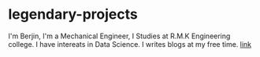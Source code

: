 # legendary-projects
I'm Berjin, 
I'm a Mechanical Engineer, 
I Studies at R.M.K Engineering college. 
I have intereats in Data Science.
I writes blogs at my free time.  [link](https://www.automobilenewsofficial.com/) 

